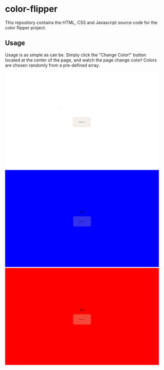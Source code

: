 # color-flipper

This repository contains the HTML, CSS and Javascript source code for the color flipper project.

## Usage

Usage is as simple as can be. Simply click the "Change Color!" button located at the center of the page, and watch the page change color! Colors are chosen randomly from a pre-defined array. 

![Random Password Generator Screenshot](./assets/images/screen1.png)
![Random Password Generator Screenshot](./assets/images/screen2.png)
![Random Password Generator Screenshot](./assets/images/screen3.png)

